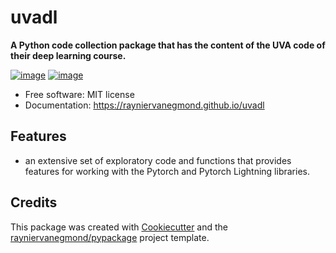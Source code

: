 # uvadl

**A Python code collection package that has the content of the UVA code of their deep learning course.**

[![image](https://img.shields.io/pypi/v/uvadl.svg)](https://pypi.python.org/pypi/uvadl)
[![image](https://pyup.io/repos/github/rayniervanegmond/uvadl/shield.svg)](https://pyup.io/repos/github/rayniervanegmond/uvadl)

-   Free software: MIT license
-   Documentation: https://rayniervanegmond.github.io/uvadl
    

## Features
- an extensive set of exploratory code and functions that provides features for working with the Pytorch and Pytorch Lightning libraries.

## Credits

This package was created with [Cookiecutter](https://github.com/cookiecutter/cookiecutter) and the [rayniervanegmond/pypackage](https://github.com/rayniervanegmond/pypackage) project template.
